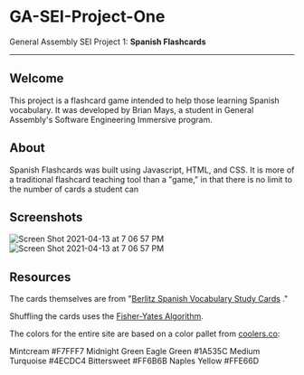# GA-SEI-Project-One

General Assembly SEI Project 1: **Spanish Flashcards**
___
## Welcome

This project is a flashcard game intended to help those learning Spanish vocabulary.  It was developed by Brian Mays, a student in General Assembly's Software Engineering Immersive program.

## About

Spanish Flashcards was built using Javascript, HTML, and CSS.  It is more of a traditional flashcard teaching tool than a "game," in that there is no limit to the number of cards a student can 

## Screenshots
![Screen Shot 2021-04-13 at 7 06 57 PM](https://user-images.githubusercontent.com/4081477/114644017-9474c580-9c8b-11eb-9d7e-b80ca140eca8.png)
![Screen Shot 2021-04-13 at 7 06 57 PM](https://user-images.githubusercontent.com/4081477/114644161-d867ca80-9c8b-11eb-89d9-865d8919a90d.png)

## Resources

The cards themselves are from "[Berlitz Spanish Vocabulary Study Cards](https://smile.amazon.com/Berlitz-Spanish-Vocabulary-Study-Cards/dp/9812680756/ref=sr_1_1?crid=204V8N3JS9CVS&dchild=1&keywords=berlitz+spanish+vocabulary+cards&qid=1618262258&sprefix=berlitz+spanish+voca%2Caps%2C220&sr=8-1) ."



Shuffling the cards uses the [Fisher-Yates Algorithm](https://en.wikipedia.org/wiki/Fisher%E2%80%93Yates_shuffle).




The colors for the entire site are based on a color pallet from [coolers.co](https://coolors.co/1a535c-4ecdc4-f7fff7-ff6b6b-ffe66d):

Mintcream #F7FFF7
Midnight Green Eagle Green #1A535C
Medium Turquoise #4ECDC4
Bittersweet #FF6B6B
Naples Yellow #FFE66D

